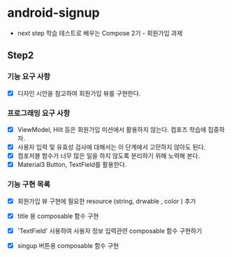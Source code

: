 # android-signup
- next step 학습 테스트로 배우는 Compose 2기  - 회원가입 과제

## Step2

### 기능 요구 사항
- [x] 디자인 시안을 참고하여 회원가입 뷰를 구현한다.

### 프로그래밍 요구 사항
- [x] ViewModel, Hilt 등은 회원가입 미션에서 활용하지 않는다. 컴포즈 학습에 집중하자.
- [x] 사용자 입력 및 유효성 검사에 대해서는 이 단계에서 고민하지 않아도 된다.
- [x] 컴포저블 함수가 너무 많은 일을 하지 않도록 분리하기 위해 노력해 본다.
- [x] Material3 Button, TextField를 활용한다.

### 기능 구현 목록
- [x] 회원가입 뷰 구현에 필요한  resource (string, drwable , color ) 추가
- [x] title 용 composable 함수 구현 
- [x] 'TextField' 사용하여 사용자 정보 입력관련 composable 함수 구현하기
- [x] singup 버튼용 composable 함수 구현

